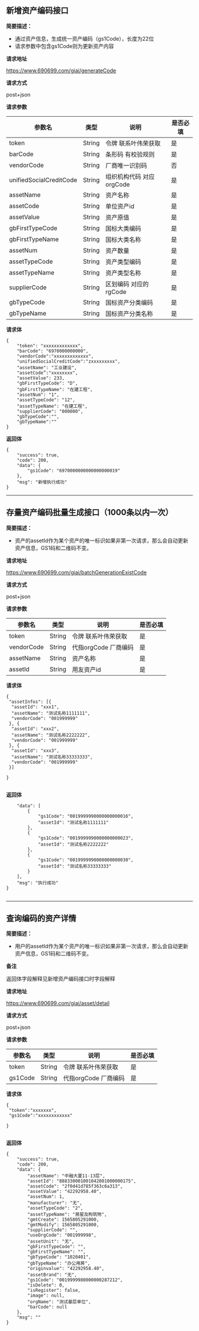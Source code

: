 ## 新增资产编码接口

**简要描述：**

+ 通过资产信息，生成统一资产编码（gs1Code），长度为22位
+ 请求参数中包含gs1Code则为更新资产内容

**请求地址**

https://www.690699.com/giai/generateCode

**请求方式**

post+json

**请求参数**

|参数名    |类型     |说明               |是否必填  |
|-----    |-----    |-------            |------   |
|token    |String   |令牌 联系叶伟荣获取  |是       |
|barCode|String|条形码 有校验规则|是|
|vendorCode|String|厂商唯一识别码|否|
|unifiedSocialCreditCode|String|组织机构代码 对应orgCode|是|
|assetName|String|资产名称|是|
|assetCode|String|单位资产id|是|
|assetValue|String|资产原值|是|
|gbFirstTypeCode|String|国标大类编码|是|
|gbFirstTypeName|String|国标大类名称|是|
|assetNum|String|资产数量|是|
|assetTypeCode|String|资产类型编码|是|
|assetTypeName|String|资产类型名称|是|
|supplierCode|String|区划编码 对应的rgCode|是|
|gbTypeCode|String|国标资产分类编码|是|
|gbTypeName|String|国标资产分类名称|是|


**请求体**
```
{
	"token": "xxxxxxxxxxxxx",
    "barCode": "6970000000000",
    "vendorCode":"xxxxxxxxxxxxx",
    "unifiedSocialCreditCode":"zxxxxxxxxx",
	"assetName": "工业建设",	
    "assetCode”:"xxxxxxxx",
    "assetValue": 233,
	"gbFirstTypeCode": "D",
	"gbFirstTypeName": "在建工程",
    "assetNum": "1",
	"assetTypeCode": "12",
	"assetTypeName": "在建工程",	
	"supplierCode": "000000",
    "gbTypeCode":"",
    "gbTypeName":""
}

```


**返回体**
```
{
    "success": true,
    "code": 200,
    "data": {
        "gs1Code": "6970000000000000000019"
    },
    "msg": "新增执行成功"
}

```
---
## 存量资产编码批量生成接口（1000条以内一次）

**简要描述：**

+ 资产的assetId作为某个资产的唯一标识如果非第一次请求，那么会自动更新资产信息，GS1码和二维码不变。

**请求地址**

https://www.690699.com/giai/batchGenerationExistCode

**请求方式**

post+json

**请求参数**

|参数名|类型|说明|是否必填|
|-----  |-----|-------|------|
|token |String   |令牌 联系叶伟荣获取 |是|
|vendorCode|String|代指orgCode 厂商编码 |是|
|assetName|String|资产名称|是|
|assetId|String|用友资产id|是|



**请求体**
```
{
 "assetInfos": [{
  "assetId": "xxx1",
  "assetName": "测试名称1111111",
  "vendorCode": "001999999"
 }, {
  "assetId": "xxx2",
  "assetName": "测试名称2222222",
  "vendorCode": "001999999"
 }, {
  "assetId": "xxx3",
  "assetName": "测试名称33333333",
  "vendorCode": "001999999"
 }]
 
}


```


**返回体**
```
    "data": [
        {
            "gs1Code": "0019999990000000000016",
            "assetId": "测试名称1111111"
        },
        {
            "gs1Code": "0019999990000000000023",
            "assetId": "测试名称2222222"
        },
        {
            "gs1Code": "0019999990000000000030",
            "assetId": "测试名称33333333"
        }
    ],
    "msg": "执行成功"
}


```

---
## 查询编码的资产详情

**简要描述：**

+ 用户的assetId作为某个资产的唯一标识如果非第一次请求，那么会自动更新资产信息，GS1码和二维码不变。

**备注**

返回体字段解释见新增资产编码接口时字段解释

**请求地址**

https://www.690699.com/giai/asset/detail

**请求方式**

post+json

**请求参数**

|参数名  |类型  |说明                |是否必填|
|-----  |----- |-------             |------ |
|token  |String|令牌 联系叶伟荣获取   |是|
|gs1Code|String|代指orgCode 厂商编码 |是|




**请求体**
```
{
 "token":"xxxxxxx",
 "gs1Code":"xxxxxxxxxxxx"
 
}


```


**返回体**
```
{
    "success": true,
    "code": 200,
    "data": {
        "assetName": "中融大厦11-13层",
        "assetId": "888330001001042001000000175",
        "assetCode": "2f0d41d785f363c6a313",
        "assetValue": "42292958.40",
        "assetNum": 1,
        "manufacturer": "无",
        "assetTypeCode": "2",
        "assetTypeName": "房屋及构筑物",
        "gmtCreate": 1565805291000,
        "gmtModify": 1565805291000,
        "supplierCode": "",
        "useOrgCode": "001999998",
        "assetUnit": "无",
        "gbFirstTypeCode": "",
        "gbFirstTypeName": "",
        "gbTypeCode": "1020401",
        "gbTypeName": "办公用房",
        "originvalue": "42292958.40",
        "assetBrand": "无",
        "gs1Code": "0019999980000000287212",
        "isDelete": 0,
        "isRegister": false,
        "image": null,
        "orgName": "测试基层单位",
        "barCode": null
    },
    "msg": ""
}
```



